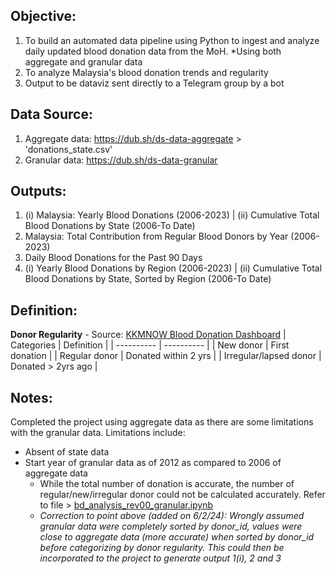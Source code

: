 ## Objective:
1) To build an automated data pipeline using Python to ingest and analyze daily updated blood donation data from the MoH. *Using both aggregate and granular data
2) To analyze Malaysia's blood donation trends and regularity
3) Output to be dataviz sent directly to a Telegram group by a bot

## Data Source:
1) Aggregate data: https://dub.sh/ds-data-aggregate > 'donations_state.csv'
2) Granular data: https://dub.sh/ds-data-granular

## Outputs:
1) (i) Malaysia: Yearly Blood Donations (2006-2023) | (ii) Cumulative Total Blood Donations by State (2006-To Date)
2) Malaysia: Total Contribution from Regular Blood Donors by Year (2006-2023)
3) Daily Blood Donations for the Past 90 Days
4) (i) Yearly Blood Donations by Region (2006-2023) | (ii) Cumulative Total Blood Donations by State, Sorted by Region (2006-To Date)

## Definition:
**Donor Regularity** - Source: [KKMNOW Blood Donation Dashboard](https://data.moh.gov.my/dashboard/blood-donation)
| Categories | Definition | 
| ---------- | ---------- |
| New donor | First donation |
| Regular donor | Donated within 2 yrs |
| Irregular/lapsed donor | Donated > 2yrs ago | 

## Notes:
Completed the project using aggregate data as there are some limitations with the granular data. Limitations include:
- Absent of state data
- Start year of granular data as of 2012 as compared to 2006 of aggregate data
  - While the total number of donation is accurate, the number of regular/new/irregular donor could not be calculated accurately. Refer to file > [bd_analysis_rev00_granular.ipynb](https://github.com/dunzfoo/blood_donation_analysis/blob/main/bd_analysis_rev00_granular.ipynb)
  - *Correction to point above (added on 6/2/24): Wrongly assumed granular data were completely sorted by donor_id, values were close to aggregate data (more accurate) when sorted by donor_id before categorizing by donor regularity. This could then be incorporated to the project to generate output 1(i), 2 and 3* 
